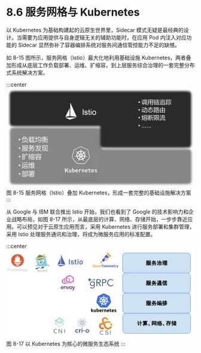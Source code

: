 # 8.6 服务网格与 Kubernetes


以 Kubernetes 为基础构建起的云原生世界里，Sidecar 模式无疑是最经典的设计。当需要为应用提供与自身逻辑无关的辅助功能时，在应用 Pod 内注入对应功能的 Sidecar 显然弥补了容器编排系统对服务间通信管控能力不足的缺憾。

如 8-15 图所示，服务网格（Istio）最大化地利用基础设施 Kubernetes，两者叠加形成从底层工作负载部署、运维、扩缩容，到上层服务综合治理的一套完整分布式系统解决方案。

:::center
  ![](../assets/ServiceMesh-and-Kubernetes.png)<br/>
  图 8-15 服务网格（Istio）叠加 Kubernetes，形成一套完整的基础设施解决方案
:::

从 Google 与 IBM 联合推出 Istio 开始，我们也看到了 Google 的技术影响力和企业战略布局，如图 8-17 所示，从最底层的计算、网络、存储开始，一步步靠近应用。可以预见对于云原生应用而言，采用 Kubernetes 进行服务部署和集群管理，采用 Istio 处理服务通讯和治理，将成为微服务应用的标准配置。

:::center
  ![](../assets/k8s-ecosystem.svg)
 图 8-17 以 Kubernetes 为核心的微服务生态系统
:::


